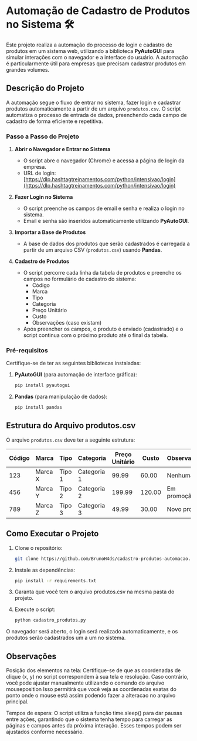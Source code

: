 # Automação de Cadastro de Produtos no Sistema 🛠️

Este projeto realiza a automação do processo de login e cadastro de produtos em um sistema web, utilizando a biblioteca **PyAutoGUI** para simular interações com o navegador e a interface do usuário. A automação é particularmente útil para empresas que precisam cadastrar produtos em grandes volumes.

## Descrição do Projeto

A automação segue o fluxo de entrar no sistema, fazer login e cadastrar produtos automaticamente a partir de um arquivo `produtos.csv`. O script automatiza o processo de entrada de dados, preenchendo cada campo de cadastro de forma eficiente e repetitiva.

### Passo a Passo do Projeto

1. **Abrir o Navegador e Entrar no Sistema**
    - O script abre o navegador (Chrome) e acessa a página de login da empresa.
    - URL de login: [https://dlp.hashtagtreinamentos.com/python/intensivao/login](https://dlp.hashtagtreinamentos.com/python/intensivao/login)

2. **Fazer Login no Sistema**
    - O script preenche os campos de email e senha e realiza o login no sistema.
    - Email e senha são inseridos automaticamente utilizando **PyAutoGUI**.

3. **Importar a Base de Produtos**
    - A base de dados dos produtos que serão cadastrados é carregada a partir de um arquivo CSV (`produtos.csv`) usando **Pandas**.

4. **Cadastro de Produtos**
    - O script percorre cada linha da tabela de produtos e preenche os campos no formulário de cadastro do sistema:
      - Código
      - Marca
      - Tipo
      - Categoria
      - Preço Unitário
      - Custo
      - Observações (caso existam)
    - Após preencher os campos, o produto é enviado (cadastrado) e o script continua com o próximo produto até o final da tabela.

### Pré-requisitos

Certifique-se de ter as seguintes bibliotecas instaladas:

1. **PyAutoGUI** (para automação de interface gráfica):
   ```bash
   pip install pyautogui
2. **Pandas** (para manipulação de dados):
   ```bash
   pip install pandas

## Estrutura do Arquivo produtos.csv

O arquivo `produtos.csv` deve ter a seguinte estrutura:

| Código | Marca     | Tipo   | Categoria  | Preço Unitário | Custo | Observações   |
|--------|-----------|--------|------------|----------------|-------|---------------|
| 123    | Marca X   | Tipo 1 | Categoria 1| 99.99          | 60.00 | Nenhuma       |
| 456    | Marca Y   | Tipo 2 | Categoria 2| 199.99         | 120.00| Em promoção   |
| 789    | Marca Z   | Tipo 3 | Categoria 3| 49.99          | 30.00 | Novo produto  |


## Como Executar o Projeto

1. Clone o repositório:
   ```bash
   git clone https://github.com/BrunoH4ds/cadastro-produtos-automacao.git

2. Instale as dependências:
   ```bash
   pip install -r requirements.txt

3. Garanta que você tem o arquivo produtos.csv na mesma pasta do projeto.

4. Execute o script:

   ```bash
   python cadastro_produtos.py

O navegador será aberto, o login será realizado automaticamente, e os produtos serão cadastrados um a um no sistema.

## Observações
Posição dos elementos na tela: Certifique-se de que as coordenadas de clique (x, y) no script correspondem à sua tela e resolução. Caso contrário, você pode ajustar manualmente utilizando o comando do arquivo mouseposition Isso permitirá que você veja as coordenadas exatas do ponto onde o mouse está assim podendo fazer a alteracao no arquivo principal.

Tempos de espera: O script utiliza a função time.sleep() para dar pausas entre ações, garantindo que o sistema tenha tempo para carregar as páginas e campos antes da próxima interação. Esses tempos podem ser ajustados conforme necessário.

